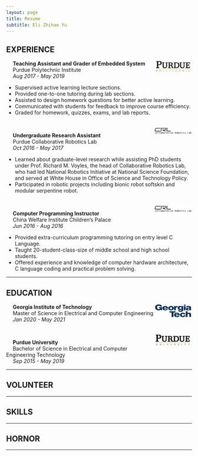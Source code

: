 ```yaml
---
layout: page
title: Resume
subtitle: Eli Zhihao Yu
---
```


## EXPERIENCE

<img src="/img/resume/polytech.png" class = "lazyload" style="vertical-align:top; width:20%; float:right;">

&emsp;
**Teaching Assistant and Grader of Embedded System**
<br/>
&emsp;
Purdue Polytechnic Institute
<br/>
&emsp;
*Aug 2017 - May 2019*

- Supervised active learning lecture sections.
- Provided one-to-one tutoring during lab sections.
- Assisted to design homework questions for better active learning.
- Communicated with students for feedback to improve course efficiency.
- Graded for homework, quizzes, exams, and lab reports.

<br/>

<img src="/img/resume/crl.png" class = "lazyload" style="vertical-align:top; width:20%; float:right;">

&emsp;
**Undergraduate Research Assistant**
<br/>
&emsp;
Purdue Collaborative Robotics Lab
<br/>
&emsp;
*Oct 2016 - May 2017*

- Learned about graduate-level research while assisting PhD students under Prof. Richard M. Voyles, the head of Collaborative Robotics Lab, who had led National Robotics Initiative at National Science Foundation, and served at White House in Office of Science and Technology Policy.
- Participated in robotic projects including bionic robot softskin and modular serpentine robot.

<br/>

<img src="/img/resume/crl.png" class = "lazyload" style="vertical-align:top; width:20%; float:right;">

&emsp;
**Computer Programming Instructor**
<br/>
&emsp;
China Welfare Institute Children’s Palace
<br/>
&emsp;
*Jun 2016 - Aug 2016*

- Provided extra-curriculum programming tutoring on entry level C Language.
- Taught 20-student-class-size of middle school and high school students.
- Offered experience and knowledge of computer hardware architecture, C language coding and practical problem solving.

---

## EDUCATION

<img src="/img/resume/gatech.gif" class = "lazyload" style="vertical-align:top; width:20%; float:right;">

&emsp;
**Georgia Institute of Technology**
<br/>
&emsp;
Master of Science in Electrical and Computer Engineering
<br/>
&emsp;
*Jan 2020 - May 2021*

<br/>

<img src="/img/resume/purdue.png" class = "lazyload" style="vertical-align:top; width:20%; float:right;">

&emsp;
**Purdue University**
<br/>
&emsp;
Bachelor of Science in Electrical and Computer Engineering Technology
<br/>
&emsp;
*Sep 2015 - May 2019*

---

## VOLUNTEER

---

## SKILLS

---

## HORNOR

---